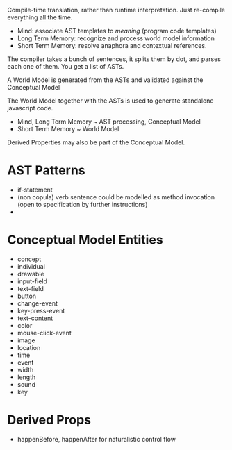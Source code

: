Compile-time translation, rather than runtime interpretation. Just re-compile everything all the time.

* Mind: associate AST templates to *meaning* (program code templates)
* Long Term Memory: recognize and process world model information
* Short Term Memory: resolve anaphora and contextual references.

The compiler takes a bunch of sentences, it splits them by dot, and parses each one of them. You get a list of ASTs.

A World Model is generated from the ASTs and validated against the Conceptual Model

The World Model together with the ASTs is used to generate standalone javascript code.

* Mind, Long Term Memory ~ AST processing, Conceptual Model
* Short Term Memory ~ World Model

Derived Properties may also be part of the Conceptual Model.

# AST Patterns
* if-statement
* (non copula) verb sentence could be modelled as method invocation (open to specification by further instructions)
* 

# Conceptual Model Entities
* concept
* individual
* drawable
* input-field
* text-field
* button
* change-event
* key-press-event
* text-content
* color
* mouse-click-event
* image
* location
* time
* event
* width
* length
* sound
* key

# Derived Props
* happenBefore, happenAfter for naturalistic control flow
